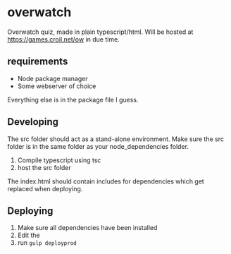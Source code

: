 # overwatch
Overwatch quiz, made in plain typescript/html. Will be hosted at https://games.croil.net/ow in due time.

## requirements
- Node package manager
- Some webserver of choice

Everything else is in the package file I guess.

## Developing
The src folder should act as a stand-alone environment. Make sure the src folder is in the same folder as your node_dependencies folder.

1. Compile typescript using tsc
2. host the src folder

The index.html should contain includes for dependencies which get replaced when deploying.

## Deploying
1. Make sure all dependencies have been installed
2. Edit the 
3. run ```gulp deployprod```